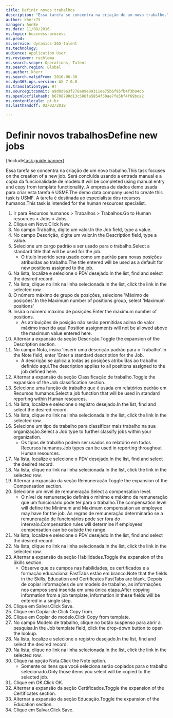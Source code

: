 ```yaml
--- 
title: Definir novos trabalhos
description: "Essa tarefa se concentra na criação de um novo trabalho."
author: kherr75
manager: AnnBe
ms.date: 11/08/2016
ms.topic: business-process
ms.prod: 
ms.service: dynamics-365-talent
ms.technology: 
audience: Application User
ms.reviewer: rschloma
ms.search.scope: Operations, Talent
ms.search.region: Global
ms.author: kherr
ms.search.validFrom: 2016-06-30
ms.dyn365.ops.version: AX 7.0.0
ms.translationtype: HT
ms.sourcegitcommit: a9d0d9a3f278a09e89311ee75b6f95fb4f3b04cb
ms.openlocfilehash: b6708790d13c588fa5854f50ae7fe5bf4f69bca2
ms.contentlocale: pt-br
ms.lasthandoff: 02/02/2018

---
```

# <a name="define-new-jobs"></a><span data-ttu-id="2fd6d-103">Definir novos trabalhos</span><span class="sxs-lookup"><span data-stu-id="2fd6d-103">Define new jobs</span></span>

[!include[task guide banner](../../includes/task-guide-banner.md)]

<span data-ttu-id="2fd6d-104">Essa tarefa se concentra na criação de um novo trabalho.</span><span class="sxs-lookup"><span data-stu-id="2fd6d-104">This task focuses on the creation of a new job.</span></span> <span data-ttu-id="2fd6d-105">Será concluída usando a entrada manual e a cópia da funcionalidade de modelo.</span><span class="sxs-lookup"><span data-stu-id="2fd6d-105">It will be completed using manual entry and copy from template functionality.</span></span> <span data-ttu-id="2fd6d-106">A empresa de dados demo usada para criar esta tarefa é USMF.</span><span class="sxs-lookup"><span data-stu-id="2fd6d-106">The demo data company used to create this task is USMF.</span></span> <span data-ttu-id="2fd6d-107">A tarefa é destinada ao especialista dos recursos humanos.</span><span class="sxs-lookup"><span data-stu-id="2fd6d-107">This task is intended for the human resources specialist.</span></span>

1. <span data-ttu-id="2fd6d-108">Ir para Recursos humanos > Trabalhos > Trabalhos.</span><span class="sxs-lookup"><span data-stu-id="2fd6d-108">Go to Human resources > Jobs > Jobs.</span></span>
2. <span data-ttu-id="2fd6d-109">Clique em Novo.</span><span class="sxs-lookup"><span data-stu-id="2fd6d-109">Click New.</span></span>
3. <span data-ttu-id="2fd6d-110">No campo Trabalho, digite um valor.</span><span class="sxs-lookup"><span data-stu-id="2fd6d-110">In the Job field, type a value.</span></span>
4. <span data-ttu-id="2fd6d-111">No campo Descrição, digite um valor.</span><span class="sxs-lookup"><span data-stu-id="2fd6d-111">In the Description field, type a value.</span></span>
5. <span data-ttu-id="2fd6d-112">Selecione um cargo padrão a ser usado para o trabalho.</span><span class="sxs-lookup"><span data-stu-id="2fd6d-112">Select a standard title that will be used for the job.</span></span> 
    * <span data-ttu-id="2fd6d-113">O título inserido será usado como um padrão para novas posições atribuídas ao trabalho.</span><span class="sxs-lookup"><span data-stu-id="2fd6d-113">The title entered will be used as a default for new positions assigned to the job.</span></span>  
6. <span data-ttu-id="2fd6d-114">Na lista, localize e selecione o PDV desejado.</span><span class="sxs-lookup"><span data-stu-id="2fd6d-114">In the list, find and select the desired record.</span></span>
7. <span data-ttu-id="2fd6d-115">Na lista, clique no link na linha selecionada.</span><span class="sxs-lookup"><span data-stu-id="2fd6d-115">In the list, click the link in the selected row.</span></span>
8. <span data-ttu-id="2fd6d-116">O número máximo de grupo de posições, selecione 'Máximo de posições'.</span><span class="sxs-lookup"><span data-stu-id="2fd6d-116">In the Maximum number of positions group, select 'Maximum positions'</span></span>
9. <span data-ttu-id="2fd6d-117">Insira o número máximo de posições.</span><span class="sxs-lookup"><span data-stu-id="2fd6d-117">Enter the maximum number of positions.</span></span> 
    * <span data-ttu-id="2fd6d-118">As atribuições de posição não serão permitidas acima do valor máximo inserido aqui.</span><span class="sxs-lookup"><span data-stu-id="2fd6d-118">Position assignments will not be allowed above the maximum value entered here.</span></span>  
10. <span data-ttu-id="2fd6d-119">Alternar a expansão da seção Descrição.</span><span class="sxs-lookup"><span data-stu-id="2fd6d-119">Toggle the expansion of the Description section.</span></span>
11. <span data-ttu-id="2fd6d-120">No campo Nota, insira 'Inserir uma descrição padrão para o Trabalho'.</span><span class="sxs-lookup"><span data-stu-id="2fd6d-120">In the Note field, enter 'Enter a standard description for the Job.</span></span>
    * <span data-ttu-id="2fd6d-121">A descrição se aplica a todas as posições atribuídas ao trabalho definido aqui.</span><span class="sxs-lookup"><span data-stu-id="2fd6d-121">The description applies to all positions assigned to the job defined here.</span></span>  
12. <span data-ttu-id="2fd6d-122">Alternar a expansão da seção Classificação de trabalho.</span><span class="sxs-lookup"><span data-stu-id="2fd6d-122">Toggle the expansion of the Job classification section.</span></span>
13. <span data-ttu-id="2fd6d-123">Selecione uma função de trabalho que é usada em relatórios padrão em Recursos humanos.</span><span class="sxs-lookup"><span data-stu-id="2fd6d-123">Select a job function that will be used in standard reporting within Human resources.</span></span>
14. <span data-ttu-id="2fd6d-124">Na lista, localize e selecione o registro desejado.</span><span class="sxs-lookup"><span data-stu-id="2fd6d-124">In the list, find and select the desired record.</span></span>
15. <span data-ttu-id="2fd6d-125">Na lista, clique no link na linha selecionada.</span><span class="sxs-lookup"><span data-stu-id="2fd6d-125">In the list, click the link in the selected row.</span></span>
16. <span data-ttu-id="2fd6d-126">Selecione um tipo de trabalho para classificar mais trabalho na sua organização.</span><span class="sxs-lookup"><span data-stu-id="2fd6d-126">Select a Job type to further classify jobs within your organization.</span></span> 
    * <span data-ttu-id="2fd6d-127">Os tipos de trabalho podem ser usados no relatório em todos Recursos humanos.</span><span class="sxs-lookup"><span data-stu-id="2fd6d-127">Job types can be used in reporting throughout Human resources.</span></span>  
17. <span data-ttu-id="2fd6d-128">Na lista, localize e selecione o PDV desejado.</span><span class="sxs-lookup"><span data-stu-id="2fd6d-128">In the list, find and select the desired record.</span></span>
18. <span data-ttu-id="2fd6d-129">Na lista, clique no link na linha selecionada.</span><span class="sxs-lookup"><span data-stu-id="2fd6d-129">In the list, click the link in the selected row.</span></span>
19. <span data-ttu-id="2fd6d-130">Alternar a expansão da seção Remuneração.</span><span class="sxs-lookup"><span data-stu-id="2fd6d-130">Toggle the expansion of the Compensation section.</span></span>
20. <span data-ttu-id="2fd6d-131">Selecione um nível de remuneração.</span><span class="sxs-lookup"><span data-stu-id="2fd6d-131">Select a compensation level.</span></span>
    * <span data-ttu-id="2fd6d-132">O nível de remuneração definirá o mínimo e máximo de remuneração que um funcionário pode ter para o trabalho.</span><span class="sxs-lookup"><span data-stu-id="2fd6d-132">The compensation level will define the Minimum and Maximum compensation an employee may have for the job.</span></span> <span data-ttu-id="2fd6d-133">As regras de remuneração determinarão se a remuneração de funcionários pode ser fora do intervalo.</span><span class="sxs-lookup"><span data-stu-id="2fd6d-133">Compensation rules will determine if employees' compensation can be outside the range.</span></span>  
21. <span data-ttu-id="2fd6d-134">Na lista, localize e selecione o PDV desejado.</span><span class="sxs-lookup"><span data-stu-id="2fd6d-134">In the list, find and select the desired record.</span></span>
22. <span data-ttu-id="2fd6d-135">Na lista, clique no link na linha selecionada.</span><span class="sxs-lookup"><span data-stu-id="2fd6d-135">In the list, click the link in the selected row.</span></span>
23. <span data-ttu-id="2fd6d-136">Alternar a expansão da seção Habilidades.</span><span class="sxs-lookup"><span data-stu-id="2fd6d-136">Toggle the expansion of the Skills section.</span></span>
    * <span data-ttu-id="2fd6d-137">Observe que os campos nas habilidades, os certificados e a formação educacional FastTabs estão em branco.</span><span class="sxs-lookup"><span data-stu-id="2fd6d-137">Note that the fields in the Skills, Education and Certificates FastTabs are blank.</span></span> <span data-ttu-id="2fd6d-138">Depois de copiar informações de um modelo de trabalho, as informações nos campos será inserida em uma única etapa.</span><span class="sxs-lookup"><span data-stu-id="2fd6d-138">After copying information from a job template, information in these fields will be entered in a single step.</span></span>   
24. <span data-ttu-id="2fd6d-139">Clique em Salvar.</span><span class="sxs-lookup"><span data-stu-id="2fd6d-139">Click Save.</span></span>
25. <span data-ttu-id="2fd6d-140">Clique em Copiar de.</span><span class="sxs-lookup"><span data-stu-id="2fd6d-140">Click Copy from.</span></span>
26. <span data-ttu-id="2fd6d-141">Clique em Copiar do modelo.</span><span class="sxs-lookup"><span data-stu-id="2fd6d-141">Click Copy from template.</span></span>
27. <span data-ttu-id="2fd6d-142">No campo Modelo de trabalho, clique no botão suspenso para abrir a pesquisa.</span><span class="sxs-lookup"><span data-stu-id="2fd6d-142">In the Job template field, click the drop-down button to open the lookup.</span></span>
28. <span data-ttu-id="2fd6d-143">Na lista, localize e selecione o registro desejado.</span><span class="sxs-lookup"><span data-stu-id="2fd6d-143">In the list, find and select the desired record.</span></span>
29. <span data-ttu-id="2fd6d-144">Na lista, clique no link na linha selecionada.</span><span class="sxs-lookup"><span data-stu-id="2fd6d-144">In the list, click the link in the selected row.</span></span>
30. <span data-ttu-id="2fd6d-145">Clique na opção Nota.</span><span class="sxs-lookup"><span data-stu-id="2fd6d-145">Click the Note option.</span></span>
    * <span data-ttu-id="2fd6d-146">Somente os itens que você seleciona serão copiados para o trabalho selecionado.</span><span class="sxs-lookup"><span data-stu-id="2fd6d-146">Only those items you select will be copied to the selected job.</span></span>    
31. <span data-ttu-id="2fd6d-147">Clique em OK.</span><span class="sxs-lookup"><span data-stu-id="2fd6d-147">Click OK.</span></span>
32. <span data-ttu-id="2fd6d-148">Alternar a expansão da seção Certificados.</span><span class="sxs-lookup"><span data-stu-id="2fd6d-148">Toggle the expansion of the Certificates section.</span></span>
33. <span data-ttu-id="2fd6d-149">Alternar a expansão da seção Educação.</span><span class="sxs-lookup"><span data-stu-id="2fd6d-149">Toggle the expansion of the Education section.</span></span>
34. <span data-ttu-id="2fd6d-150">Clique em Salvar.</span><span class="sxs-lookup"><span data-stu-id="2fd6d-150">Click Save.</span></span>


